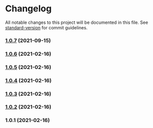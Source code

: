 # Changelog

All notable changes to this project will be documented in this file. See [standard-version](https://github.com/conventional-changelog/standard-version) for commit guidelines.

### [1.0.7](https://github.com/sasensi/sam-sync/compare/v1.0.6...v1.0.7) (2021-09-15)

### [1.0.6](https://github.com/sasensi/sam-sync/compare/v1.0.5...v1.0.6) (2021-02-16)

### [1.0.5](https://github.com/sasensi/sam-sync/compare/v1.0.4...v1.0.5) (2021-02-16)

### [1.0.4](https://github.com/sasensi/sam-sync/compare/v1.0.3...v1.0.4) (2021-02-16)

### [1.0.3](https://github.com/sasensi/sam-sync/compare/v1.0.2...v1.0.3) (2021-02-16)

### [1.0.2](https://github.com/sasensi/sam-sync/compare/v1.0.1...v1.0.2) (2021-02-16)

### 1.0.1 (2021-02-16)
